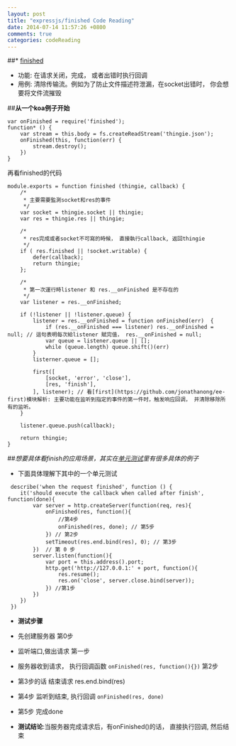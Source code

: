 ```yaml
---
layout: post
title: "expressjs/finished Code Reading"
date: 2014-07-14 11:57:26 +0800
comments: true
categories: codeReading 
---
```



##* [finished](https://github.com/expressjs/finished) 
 
 - 功能: 在请求关闭，完成， 或者出错时执行回调
 - 用例: 清除传输流。例如为了防止文件描述符泄漏，在socket出错时， 你会想要将文件流摧毁


##**从一个koa例子开始**

```
var onFinished = require('finished');
function* () {
    var stream = this.body = fs.createReadStream('thingie.json');   
    onFinished(this, function(err) {
        stream.destroy();    
    })
}
```



再看finished的代码


```
module.exports = function finished (thingie, callback) {
    /*
     * 主要需要監測socket和res的事件 
     */
    var socket = thingie.socket || thingie;    
    var res = thingie.res || thingie; 

    /*
     * res完成或者socket不可寫的時候， 直接執行callback, 返回thingie
     */
    if ( res.finished || !socket.writable) {
        defer(callback);    
        return thingie;
    };  

    /*
     * 第一次運行時listener 和 res.__onFinished 是不存在的
     */
    var listener = res.__onFinished;

    if (!listener || !listener.queue) {
        listener = res.__onFinished = function onFinished(err)  {
            if (res.__onFinished === listener) res.__onFinished = null; // 這句表明每次給listener 賦完值， res.__onFinished = null;
            var queue = listener.queue || [];
            while (queue.length) queue.shift()(err)
        }   
        listerner.queue = [];

        first([
            [socket, 'error', 'close'], 
            [res, 'finish'],
        ], listener); // 看[first](https://github.com/jonathanong/ee-first)模块解析: 主要功能在监听到指定的事件的第一件时，触发响应回调， 并清除移除所有的监听。
    }

    listener.queue.push(callback);

    return thingie;
}
```


##*想要具体看finish的应用场景，其实在[单元测试](https://github.com/expressjs/finished/blob/master/test/test.js)里有很多具体的例子*
 - 下面具体理解下其中的一个单元测试



```
 describe('when the request finished', function () {
    it('should execute the callback when called after finish', function(done){
        var server = http.createServer(function(req, res){
            onFinished(res, function(){
                //第4步
                onFinished(res, done); // 第5步   
            }) // 第2步   
            setTimeout(res.end.bind(res), 0); // 第3步
        })  // 第 0 步  
        server.listen(function(){
            var port = this.address().port;    
            http.get('http://127.0.0.1:' + port, function(){
                res.resume();
                res.on('close', server.close.bind(server));
            }) //第1步
        })
    })    
 })
```


- **测试步骤**
 - 先创建服务器 第0步
 - 监听端口,做出请求 第一步
 - 服务器收到请求， 执行回调函数 `onFinished(res, function(){})` 第2步
 - 第3步的话  结束请求 res.end.bind(res)
 - 第4步  监听到结束, 执行回调 `onFinished(res, done)`
 - 第5步  完成done



- **测试结论**:当服务器完成请求后，有onFinished()的话， 直接执行回调, 然后结束

